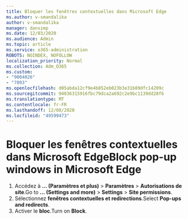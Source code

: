 ```yaml
---
title: Bloquer les fenêtres contextuelles dans Microsoft Edge
ms.author: v-smandalika
author: v-smandalika
manager: dansimp
ms.date: 12/03/2020
ms.audience: Admin
ms.topic: article
ms.service: o365-administration
ROBOTS: NOINDEX, NOFOLLOW
localization_priority: Normal
ms.collection: Adm_O365
ms.custom:
- "9004026"
- "7093"
ms.openlocfilehash: d05abda12cf9e4b852eb023b3e31b89dfc14209c
ms.sourcegitcommit: 94036315916fbc79dca2a692c2e9bc1139dd28f6
ms.translationtype: MT
ms.contentlocale: fr-FR
ms.lasthandoff: 12/08/2020
ms.locfileid: "49599473"
---
```

# <a name="block-pop-up-windows-in-microsoft-edge"></a><span data-ttu-id="0af3c-102">Bloquer les fenêtres contextuelles dans Microsoft Edge</span><span class="sxs-lookup"><span data-stu-id="0af3c-102">Block pop-up windows in Microsoft Edge</span></span>

1. <span data-ttu-id="0af3c-103">Accédez à **... (Paramètres et plus)**  >  **Paramètres**  >  **Autorisations de site**.</span><span class="sxs-lookup"><span data-stu-id="0af3c-103">Go to **... (Settings and more)** > **Settings** > **Site permissions**.</span></span>
2. <span data-ttu-id="0af3c-104">Sélectionnez **fenêtres contextuelles et redirections**.</span><span class="sxs-lookup"><span data-stu-id="0af3c-104">Select **Pop-ups and redirects**.</span></span>
3. <span data-ttu-id="0af3c-105">Activer le **bloc**.</span><span class="sxs-lookup"><span data-stu-id="0af3c-105">Turn on **Block**.</span></span>